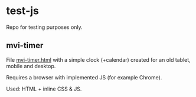 # test-js

Repo for testing purposes only.

## mvi-timer

File [mvi-timer.html](https://macbeebas.github.io/test-js/mvi-timer.html) with a simple clock (+calendar) created for an old tablet, mobile and desktop. 

Requires a browser with implemented JS (for example Chrome).

Used: HTML + inline CSS & JS.
